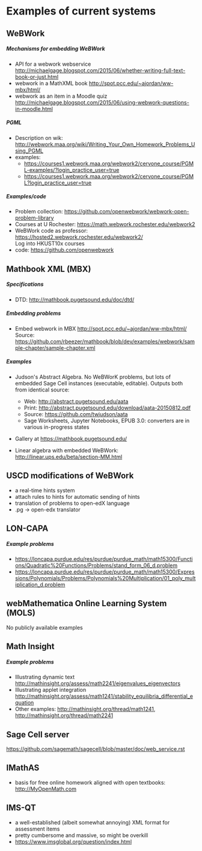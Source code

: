 # Examples of current systems

## WeBWork

##### Mechanisms for embedding WeBWork

* API for a webwork webservice <http://michaelgage.blogspot.com/2015/06/whether-writing-full-text-book-or-just.html>
* webwork in a MathXML book <http://spot.pcc.edu/~ajordan/ww-mbx/html/>
* webwork as an item in a Moodle quiz <http://michaelgage.blogspot.com/2015/06/using-webwork-questions-in-moodle.html>

##### PGML

* Description on wik: <http://webwork.maa.org/wiki/Writing_Your_Own_Homework_Problems_Using_PGML>
* examples:
  * <https://courses1.webwork.maa.org/webwork2/cervone_course/PGML-examples/?login_practice_user=true>
  * <https://courses1.webwork.maa.org/webwork2/cervone_course/PGML?login_practice_user=true>


##### Examples/code

* Problem collection: <https://github.com/openwebwork/webwork-open-problem-library>
* Courses at U Rochester: <https://math.webwork.rochester.edu/webwork2>
* WeBWork code as professor: <https://hosted2.webwork.rochester.edu/webwork2/>   
  Log into HKUST10x courses
* code: <https://github.com/openwebwork>


## Mathbook XML (MBX)

##### Specifications

* DTD: <http://mathbook.pugetsound.edu/doc/dtd/>

##### Embedding problems

* Embed webwork in MBX <http://spot.pcc.edu/~ajordan/ww-mbx/html/>   
  Source: <https://github.com/rbeezer/mathbook/blob/dev/examples/webwork/sample-chapter/sample-chapter.xml>

##### Examples

* Judson's Abstract Algebra.  No WeBWorK problems, but lots of embedded Sage Cell instances (executable, editable).  Outputs both from identical source:
  * Web:  <http://abstract.pugetsound.edu/aata>
  * Print: <http://abstract.pugetsound.edu/download/aata-20150812.pdf>
  * Source: <https://github.com/twjudson/aata>
  * Sage Worksheets, Jupyter Notebooks, EPUB 3.0: converters are in various in-progress states

* Gallery at <https://mathbook.pugetsound.edu/>

* Linear algebra with embedded WeBWork: <http://linear.ups.edu/beta/section-MM.html>


## USCD modifications of WeBWork

* a real-time hints system
* attach rules to hints for automatic sending of hints
* translation of problems to open-edX language
* .pg -> open-edx translator


## LON-CAPA

##### Example problems

* <https://loncapa.purdue.edu/res/purdue/purdue_math/math15300/Functions/Quadratic%20Functions/Problems/stand_form_06_d.problem>
* <https://loncapa.purdue.edu/res/purdue/purdue_math/math15300/Expressions/Polynomials/Problems/Polynomials%20Multiplication/01_poly_multiplication_d.problem>


## webMathematica Online Learning System (MOLS)

No publicly available examples


## Math Insight

##### Example problems

* Illustrating dynamic text <http://mathinsight.org/assess/math2241/eigenvalues_eigenvectors>
* Illustrating applet integration <http://mathinsight.org/assess/math1241/stability_equilibria_differential_equation>
* Other examples: <http://mathinsight.org/thread/math1241>, <http://mathinsight.org/thread/math2241>


## Sage Cell server

<https://github.com/sagemath/sagecell/blob/master/doc/web_service.rst>


## IMathAS

* basis for free online homework aligned with open textbooks: <http://MyOpenMath.com>


## IMS-QT

* a well-established (albeit somewhat annoying) XML format for assessment items
* pretty cumbersome and massive, so might be overkill
* <https://www.imsglobal.org/question/index.html>
